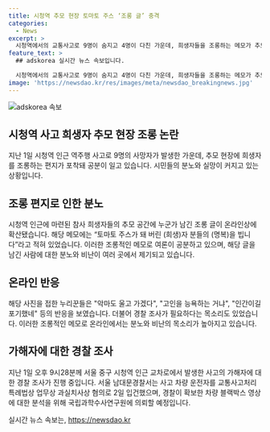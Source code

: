 ```yaml
---
title: 시청역 추모 현장 토마토 주스 ‘조롱 글’ 충격
categories:
  - News
excerpt: >
  시청역에서의 교통사고로 9명이 숨지고 4명이 다친 가운데, 희생자들을 조롱하는 메모가 추모 현장에 발견돼 논란이 일고 있다. 해당 메모에는 토마토 주스가 돼 버린 (희생)자 분들의 (명복)을 빕니다라는 빨간색 글씨가 적혀 있었는데, 이에 대한 분노와 공분이 커지고 있다. 사건에 대한 경찰 조사와 함께, 차량 운전자의 심리상태 등에 대한 관심도 높아지고 있다. 
feature_text: >
  ## adskorea 실시간 뉴스 속보입니다.

  시청역에서의 교통사고로 9명이 숨지고 4명이 다친 가운데, 희생자들을 조롱하는 메모가 추모 현장에 발견돼 논란이 일고 있다. 해당 메모에는 토마토 주스가 돼 버린 (희생)자 분들의 (명복)을 빕니다라는 빨간색 글씨가 적혀 있었는데, 이에 대한 분노와 공분이 커지고 있다. 사건에 대한 경찰 조사와 함께, 차량 운전자의 심리상태 등에 대한 관심도 높아지고 있다. 
image: 'https://newsdao.kr/res/images/meta/newsdao_breakingnews.jpg'
---
```


<p><img src="https://newsdao.kr/res/images/meta/newsdao_breakingnews.jpg" alt="adskorea 속보" /></p>

<h2 data-ke-size="size26">시청역 사고 희생자 추모 현장 조롱 논란</h2>

<p data-ke-size="size16">지난 1일 시청역 인근 역주행 사고로 9명의 사망자가 발생한 가운데, 추모 현장에 희생자를 조롱하는 편지가 포착돼 공분이 일고 있습니다. 시민들의 분노와 실망이 커지고 있는 상황입니다.</p>

<h2 data-ke-size="size26">조롱 편지로 인한 분노</h2>

<p data-ke-size="size16">시청역 인근에 마련된 참사 희생자들의 추모 공간에 누군가 남긴 조롱 글이 온라인상에 확산됐습니다. 해당 메모에는 “토마토 주스가 돼 버린 (희생)자 분들의 (명복)을 빕니다”라고 적혀 있었습니다. 이러한 조롱적인 메모로 여론이 공분하고 있으며, 해당 글을 남긴 사람에 대한 분노와 비난이 여러 곳에서 제기되고 있습니다.</p>

<h2 data-ke-size="size26">온라인 반응</h2>

<p data-ke-size="size16">해당 사진을 접한 누리꾼들은 "악마도 울고 가겠다", "고인을 능욕하는 거냐", "인간이길 포기했네" 등의 반응을 보였습니다. 더불어 경찰 조사가 필요하다는 목소리도 있었습니다. 이러한 조롱적인 메모로 온라인에서는 분노와 비난의 목소리가 높아지고 있습니다.</p>

<h2 data-ke-size="size26">가해자에 대한 경찰 조사</h2>

<p data-ke-size="size16">지난 1일 오후 9시28분께 서울 중구 시청역 인근 교차로에서 발생한 사고의 가해자에 대한 경찰 조사가 진행 중입니다. 서울 남대문경찰서는 사고 차량 운전자를 교통사고처리특례법상 업무상 과실치사상 혐의로 2일 입건했으며, 경찰이 확보한 차량 블랙박스 영상에 대한 분석을 위해 국립과학수사연구원에 의뢰할 예정입니다.</p>
실시간 뉴스 속보는, <a href="https://newsdao.kr" rel="dofollow">https://newsdao.kr</a>


